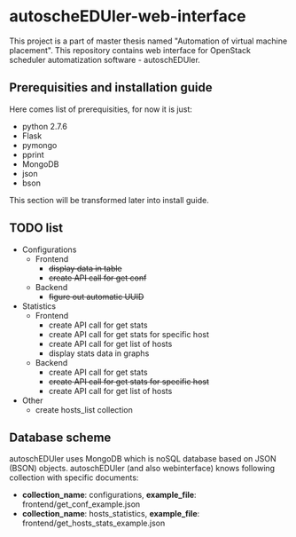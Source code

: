 # autoscheEDUler-web-interface

This project is a part of master thesis named "Automation of virtual machine placement". 
This repository contains web interface for OpenStack scheduler automatization software - autoschEDUler.

## Prerequisities and installation guide

Here comes list of prerequisities, for now it is just:
* python 2.7.6
* Flask
* pymongo
* pprint
* MongoDB
* json
* bson

This section will be transformed later into install guide.

## TODO list

* Configurations
  * Frontend
    * ~~display data in table~~
    * ~~create API call for get conf~~
  * Backend
    * ~~figure out automatic UUID~~
* Statistics
  * Frontend
    * create API call for get stats
    * create API call for get stats for specific host
    * create API call for get list of hosts
    * display stats data in graphs
  * Backend
    * create API call for get stats
    * ~~create API call for get stats for specific host~~
    * create API call for get list of hosts
* Other
  * create hosts_list collection
    
## Database scheme
autoschEDUler uses MongoDB which is noSQL database based on JSON (BSON) objects. autoschEDUler (and also webinterface) knows following collection with specific documents:
* __collection_name__: configurations, __example_file__: frontend/get_conf_example.json
* __collection_name__: hosts_statistics, __example_file__: frontend/get_hosts_stats_example.json
